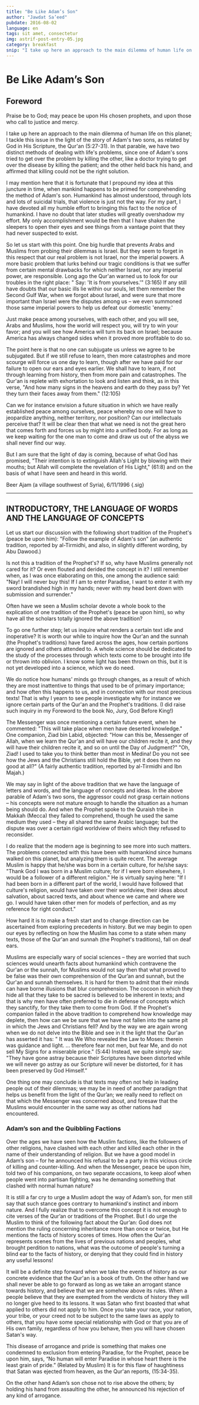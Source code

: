 ```yaml
---
title: "Be Like Adam’s Son"
author: "Jawdat Sa’eed"
pubdate: 2016-08-02
language: en
tags: sit amet, consectetur
img: astrif-post-entry-05.jpg
category: breakfast
snip: "I take up here an approach to the main dilemma of human life on this planet; I tackle this issue in the light of the story of Adam's two sons, as related by God in His Scripture, the Qur'an (5:27-31)."
---
```


# Be Like Adam’s Son

## Foreword

Praise be to God; may peace be upon His chosen prophets, and upon those who call to justice and mercy.

I take up here an approach to the main dilemma of human life on this planet; I tackle this issue in the light of the story of Adam's two sons, as related by God in His Scripture, the Qur'an (5:27-31). In that parable, we have two distinct methods of dealing with life's problems, since one of Adam's sons tried to get over the problem by killing the other, like a doctor trying to get over the disease by killing the patient; and the other held back his hand, and affirmed that killing could not be the right solution.

I may mention here that it is fortunate that I propound my idea at this juncture in time, when mankind happens to be primed for comprehending the method of Adam's son. Humankind has almost understood, through lots and lots of suicidal trials, that violence is just not the way. For my part, I have devoted all my humble effort to bringing this fact to the notice of humankind. I have no doubt that later studies will greatly overshadow my effort. My only accomplishment would be then that I have shaken the sleepers to open their eyes and see things from a vantage point that they had never suspected to exist.

So let us start with this point. One big hurdle that prevents Arabs and Muslims from probing their dilemmas is Israel. But they seem to forget in this respect that our real problem is not Israel, nor the imperial powers. A more basic problem that lurks behind our tragic conditions is that we suffer from certain mental drawbacks for which neither Israel, nor any imperial power, are responsible. Long ago the Qur'an warned us to look for our troubles in the right place: " Say: 'It is from yourselves.'" (3:165) If any still have doubts that our basic ills lie within our souls, let them remember the Second Gulf War, when we forgot about Israel, and were sure that more important than Israel were the disputes among us – we even summoned those same imperial powers to help us defeat our domestic 'enemy.'

Just make peace among yourselves, with each other, and you will see, Arabs and Muslims, how the world will respect you, will try to win your favor; and you will see how America will turn its back on Israel; because America has always changed sides when it proved more profitable to do so.

The point here is that no one can subjugate us unless we agree to be subjugated. But if we still refuse to learn, then more catastrophes and more scourge will force us one day to learn, though after we have paid for our failure to open our ears and eyes earlier. We shall have to learn, if not through learning from history, then from more pain and catastrophes. The Qur'an is replete with exhortation to look and listen and think, as in this verse, "And how many signs in the heavens and earth do they pass by? Yet they turn their faces away from them." (12:105)

Can we for instance envision a future situation in which we have really established peace among ourselves, peace whereby no one will have to jeopardize anything, neither territory, nor position? Can our intellectuals perceive that? It will be clear then that what we need is not the great hero that comes forth and forces us by might into a unified body. For as long as we keep waiting for the one man to come and draw us out of the abyss we shall never find our way.

But I am sure that the light of day is coming, because of what God has promised, "Their intention is to extinguish Allah's Light by blowing with their mouths; but Allah will complete the revelation of His Light," (61:8) and on the basis of what I have seen and heard in this world.

Beer Ajam (a village southwest of Syria), 6/11/1996 {.sig}

---

## INTRODUCTORY, THE LANGUAGE OF WORDS AND THE LANGUAGE OF CONCEPTS

Let us start our discussion with the following short tradition of the Prophet's (peace be upon him): "Follow the example of Adam's son" (an authentic tradition, reported by al-Tirmidhi, and also, in slightly different wording, by Abu Dawood.)

Is not this a tradition of the Prophet's? If so, why have Muslims generally not cared for it? Or even flouted and derided the concept in it? I still remember when, as I was once elaborating on this, one among the audience said: "Nay! I will never buy this! If I am to enter Paradise, I want to enter it with my sword brandished high in my hands; never with my head bent down with submission and surrender."

Often have we seen a Muslim scholar devote a whole book to the explication of one tradition of the Prophet's (peace be upon him), so why have all the scholars totally ignored the above tradition?

To go one further step; let us inquire what renders a certain text idle and inoperative? It is worth our while to inquire how the Qur'an and the sunnah (the Prophet's traditions) have fared across the ages, how certain portions are ignored and others attended to. A whole science should be dedicated to the study of the processes through which texts come to be brought into life or thrown into oblivion. I know some light has been thrown on this, but it is not yet developed into a science, which we do need.

We do notice how humans' minds go through changes, as a result of which they are most inattentive to things that used to be of primary importance; and how often this happens to us, and in connection with our most precious texts! That is why I yearn to see people investigate why for instance we ignore certain parts of the Qur'an and the Prophet's traditions. (I did raise such inquiry in my Foreword to the book No, Jury, God Before King!)

The Messenger was once mentioning a certain future event, when he commented: "This will take place when men have deserted knowledge." One companion, Ziad bin Labid, objected: "How can this be, Messenger of Allah, when we learn the Qur'an and will have our children recite it, and they will have their children recite it, and so on until the Day of Judgment?" "Oh, Ziad! I used to take you to think better than most in Medina! Do you not see how the Jews and the Christians still hold the Bible, yet it does them no good at all?" (A fairly authentic tradition, reported by al-Tirmidhi and Ibn Majah.)

We may say in light of the above tradition that we have the language of letters and words, and the language of concepts and ideas. In the above parable of Adam's two sons, the aggressor could not grasp certain notions – his concepts were not mature enough to handle the situation as a human being should do. And when the Prophet spoke to the Quraish tribe in Makkah (Mecca) they failed to comprehend, though he used the same medium they used – they all shared the same Arabic language; but the dispute was over a certain rigid worldview of theirs which they refused to reconsider.

I do realize that the modern age is beginning to see more into such matters. The problems connected with this have been with humankind since humans walked on this planet, but analyzing them is quite recent. The average Muslim is happy that he/she was born in a certain culture, for he/she says: "Thank God I was born in a Muslim culture; for if I were born elsewhere, I would be a follower of a different religion." He is virtually saying here: "If I had been born in a different part of the world, I would have followed that culture's religion, would have taken over their worldview, their ideas about salvation, about sacred texts, and about whence we came and where we go. I would have taken other men for models of perfection, and as my reference for right conduct."

How hard it is to make a fresh start and to change direction can be ascertained from exploring precedents in history. But we may begin to open our eyes by reflecting on how the Muslim has come to a state when many texts, those of the Qur'an and sunnah (the Prophet's traditions), fall on deaf ears.

Muslims are especially wary of social sciences – they are worried that such sciences would unearth facts about humankind which contravene the Qur'an or the sunnah, for Muslims would not say then that what proved to be false was their own comprehension of the Qur’an and sunnah, but the Qur'an and sunnah themselves. It is hard for them to admit that their minds can have borne illusions that blur comprehension. The cocoon in which they hide all that they take to be sacred is believed to be inherent in texts; and that is why men have often preferred to die in defense of concepts which they sanctify, for they take them to come from God. If the Prophet's companion failed in the above tradition to comprehend how knowledge may deplete, then how can we be sure that we have not fallen into the same pit in which the Jews and Christians fell? And by the way we are again wrong when we do not delve into the Bible and see in it the light that the Qur'an has asserted it has: " It was We Who revealed the Law to Moses: therein was guidance and light. … therefore fear not men, but fear Me, and do not sell My Signs for a miserable price." (5:44) Instead, we quite simply say: "They have gone astray because their Scriptures have been distorted while we will never go astray as our Scripture will never be distorted, for it has been preserved by God Himself.”

One thing one may conclude is that texts may often not help in leading people out of their dilemmas; we may be in need of another paradigm that helps us benefit from the light of the Qur’an; we really need to reflect on that which the Messenger was concerned about, and foresaw that the Muslims would encounter in the same way as other nations had encountered.


### Adam’s son and the Quibbling Factions

Over the ages we have seen how the Muslim factions, like the followers of other religions, have clashed with each other and killed each other in the name of their understanding of religion. But we have a good model in Adam’s son – for he announced his refusal to be a party in this vicious circle of killing and counter-killing. And when the Messenger, peace be upon him, told two of his companions, on two separate occasions, to keep aloof when people went into partisan fighting, was he demanding something that clashed with normal human nature?

It is still a far cry to urge a Muslim adopt the way of Adam’s son, for men still say that such stance goes contrary to humankind's instinct and inborn nature. And I fully realize that to overcome this concept it is not enough to cite verses of the Qur’an or traditions of the Prophet. But I do urge the Muslim to think of the following fact about the Qur’an: God does not mention the ruling concerning inheritance more than once or twice, but He mentions the facts of history scores of times. How often the Qur'an represents scenes from the lives of previous nations and peoples, what brought perdition to nations, what was the outcome of people's turning a blind ear to the facts of history, or denying that they could find in history any useful lessons!

It will be a definite step forward when we take the events of history as our concrete evidence that the Qur'an is a book of truth. On the other hand we shall never be able to go forward as long as we take an arrogant stance towards history, and believe that we are somehow above its rules. When a people believe that they are exempted from the verdicts of history they will no longer give heed to its lessons. It was Satan who first boasted that what applied to others did not apply to him. Once you take your race, your nation, your tribe, or your creed not to be subject to the same laws as apply to others, that you have some special relationship with God or that you are of His own family, regardless of how you behave, then you will have chosen Satan's way.

This disease of arrogance and pride is something that makes one condemned to exclusion from entering Paradise, for the Prophet, peace be upon him, says, “No human will enter Paradise in whose heart there is the least grain of pride.” (Related by Muslim) It is for this flaw of haughtiness that Satan was ejected from heaven, as the Qur'an reports, (15:34-35).

On the other hand Adam’s son chose not to rise above the others; by holding his hand from assaulting the other, he announced his rejection of any kind of arrogance.

